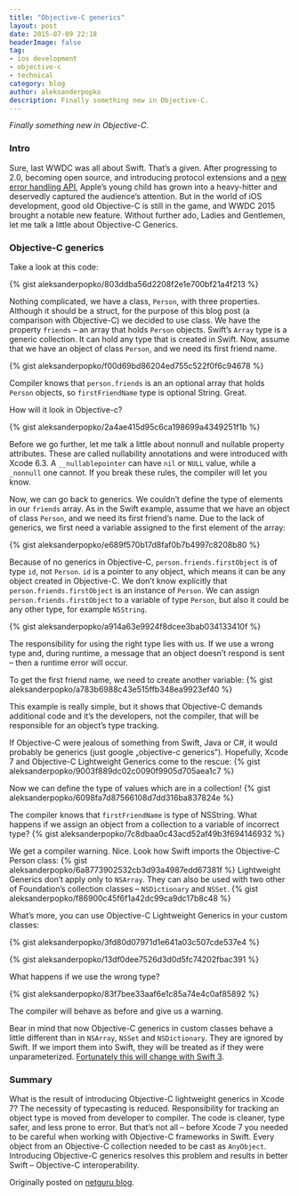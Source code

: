 ```yaml
---
title: "Objective-C generics"
layout: post
date: 2015-07-09 22:18
headerImage: false
tag:
- ios development
- objective-c
- technical
category: blog
author: aleksanderpopko
description: Finally something new in Objective-C.
---
```

*Finally something new in Objective-C.*  
  
### Intro
Sure, last WWDC was all about Swift. That’s a given. After progressing to 2.0, becoming open source, and introducing protocol extensions and a [new error handling API](https://netguru.co/blog/error-handling-swift), Apple’s young child has grown into a heavy-hitter and deservedly captured the audience’s attention. But in the world of iOS development, good old Objective-C is still in the game, and WWDC 2015 brought a notable new feature. Without further ado, Ladies and Gentlemen, let me talk a little about Objective-C Generics.

### Objective-C generics
Take a look at this code:

{% gist aleksanderpopko/803ddba56d2208f2e1e700bf21a4f213 %}

Nothing complicated, we have a class, `Person`, with three properties. Although it should be a struct, for the purpose of this blog post (a comparison with Objective-C) we decided to use class. We have the property `friends` – an array that holds `Person` objects. Swift’s `Array` type is a generic collection. It can hold any type that is created in Swift. Now, assume that we have an object of class `Person`, and we need its first friend name.

{% gist aleksanderpopko/f00d69bd86204ed755c522f0f6c94678 %}

Compiler knows that `person.friends` is an an optional array that holds `Person` objects, so `firstFriendName` type is optional String. Great.

How will it look in Objective-c?

{% gist aleksanderpopko/2a4ae415d95c6ca198699a4349251f1b %}

Before we go further, let me talk a little about nonnull and nullable property attributes. These are called nullability annotations and were introduced with Xcode 6.3. A `__nullablepointer` can have `nil` or `NULL` value, while a `_nonnull` one cannot. If you break these rules, the compiler will let you know.

Now, we can go back to generics. We couldn’t define the type of elements in our `friends` array. As in the Swift example, assume that we have an object of class `Person`, and we need its first friend’s name. Due to the lack of generics, we first need a variable assigned to the first element of the array:

{% gist aleksanderpopko/e689f570b17d8faf0b7b4997c8208b80 %}

Because of no generics in Objective-C, `person.friends.firstObject` is of type `id`, not `Person`. `id` is a pointer to any object, which means it can be any object created in Objective-C. We don’t know explicitly that `person.friends.firstObject` is an instance of `Person`. We can assign `person.friends.firstObject` to a variable of type `Person`, but also it could be any other type, for example `NSString`.

{% gist aleksanderpopko/a914a63e9924f8dcee3bab034133410f %}

The responsibility for using the right type lies with us. If we use a wrong type and, during runtime, a message that an object doesn’t respond is sent – then a runtime error will occur.

To get the first friend name, we need to create another variable:
{% gist aleksanderpopko/a783b6988c43e515ffb348ea9923ef40 %}

This example is really simple, but it shows that Objective-C demands additional code and it’s the developers, not the compiler, that will be responsible for an object’s type tracking.

If Objective-C were jealous of something from Swift, Java or C#, it would probably be generics (just google „objective-c generics”). Hopefully, Xcode 7 and Objective-C Lightweight Generics come to the rescue:
{% gist aleksanderpopko/9003f889dc02c0090f9905d705aea1c7 %}

Now we can define the type of values which are in a collection!
{% gist aleksanderpopko/6098fa7d87566108d7dd316ba837824e %}

The compiler knows that `firstFriendName` is type of NSString. What happens if we assign an object from a collection to a variable of incorrect type?
{% gist aleksanderpopko/7c8dbaa0c43acd52af49b3f694146932 %}

We get a compiler warning. Nice.
Look how Swift imports the Objective-C Person class:
{% gist aleksanderpopko/6a8773902532cb3d93a4987edd67381f %}
Lightweight Generics don’t apply only to `NSArray`. They can also be used with two other of Foundation’s collection classes – `NSDictionary` and `NSSet`.
{% gist aleksanderpopko/f86900c45f6f1a42dc99ca9dc17b8c48 %}

What’s more, you can use Objective-C Lightweight Generics in your custom classes:

{% gist aleksanderpopko/3fd80d07971d1e641a03c507cde537e4 %}

{% gist aleksanderpopko/13df0dee7526d3d0d5fc74202fbac391 %}

What happens if we use the wrong type?

{% gist aleksanderpopko/83f7bee33aaf6e1c85a74e4c0af85892 %}

The compiler will behave as before and give us a warning.

Bear in mind that now Objective-C generics in custom classes behave a little different than in `NSArray`, `NSSet` and `NSDictionary`. They are ignored by Swift. If we import them into Swift, they will be treated as if they were unparameterized. [Fortunately this will change with Swift 3](https://github.com/apple/swift-evolution/blob/master/proposals/0057-importing-objc-generics.md).

### Summary
What is the result of introducing Objective-C lightweight generics in Xcode 7? The necessity of typecasting is reduced. Responsibility for tracking an object type is moved from developer to compiler. The code is cleaner, type safer, and less prone to error. But that’s not all – before Xcode 7 you needed to be careful when working with Objective-C frameworks in Swift. Every object from an Objective-C collection needed to be cast as `AnyObject`. Introducing Objective-C generics resolves this problem and results in better Swift – Objective-C interoperability.

Originally posted on [netguru blog](https://www.netguru.co/blog/objective-c-generics).
